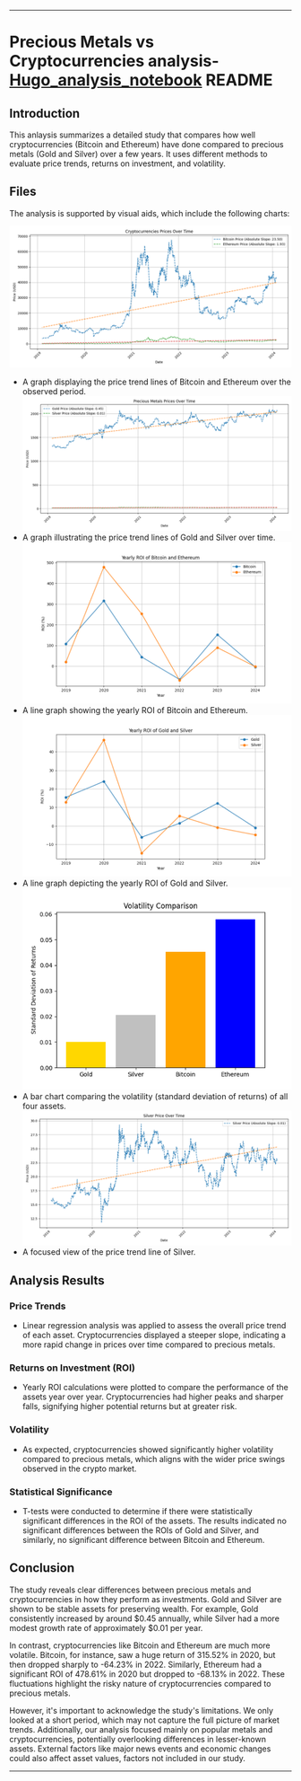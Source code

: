 ***
# Precious Metals vs Cryptocurrencies analysis- [Hugo_analysis_notebook](https://github.com/nicoleanderson21/Project-3/blob/main/Hugo_analysis.ipynb) README

## Introduction

This anlaysis summarizes a detailed study that compares how well cryptocurrencies (Bitcoin and Ethereum) have done compared to precious metals (Gold and Silver) over a few years. It uses different methods to evaluate price trends, returns on investment, and volatility.

## Files

The analysis is supported by visual aids, which include the following charts:

![cryptocurrencies_price_trendline.png](Sector_htmls/Images/cryptocurrencies_price_trendline.png)
- A graph displaying the price trend lines of Bitcoin and Ethereum over the observed period.
![metals_price_trendline.png](Sector_htmls/Images/metals_price_trendline.png)
- A graph illustrating the price trend lines of Gold and Silver over time.
![ROI_Comparison_Cryptocurrencies.png](Sector_htmls/Images/ROI_Comparison_Cryptocurrencies.png)
- A line graph showing the yearly ROI of Bitcoin and Ethereum.
![ROI_Comparison_Precious_Metals.png](Sector_htmls/Images/ROI_Comparison_Precious_Metals.png)
- A line graph depicting the yearly ROI of Gold and Silver.
![Volatility_Comparison.png](Sector_htmls/Images/Volatility_Comparison.png)
- A bar chart comparing the volatility (standard deviation of returns) of all four assets.
![silver_price_trendline.png](Sector_htmls/Images/silver_price_trendline.png)
- A focused view of the price trend line of Silver.

## Analysis Results

### Price Trends
- Linear regression analysis was applied to assess the overall price trend of each asset. Cryptocurrencies displayed a steeper slope, indicating a more rapid change in prices over time compared to precious metals.

### Returns on Investment (ROI)
- Yearly ROI calculations were plotted to compare the performance of the assets year over year. Cryptocurrencies had higher peaks and sharper falls, signifying higher potential returns but at greater risk.

### Volatility
- As expected, cryptocurrencies showed significantly higher volatility compared to precious metals, which aligns with the wider price swings observed in the crypto market.

### Statistical Significance
- T-tests were conducted to determine if there were statistically significant differences in the ROI of the assets. The results indicated no significant differences between the ROIs of Gold and Silver, and similarly, no significant difference between Bitcoin and Ethereum.

## Conclusion

The study reveals clear differences between precious metals and cryptocurrencies in how they perform as investments. Gold and Silver are shown to be stable assets for preserving wealth. For example, Gold consistently increased by around $0.45 annually, while Silver had a more modest growth rate of approximately $0.01 per year.

In contrast, cryptocurrencies like Bitcoin and Ethereum are much more volatile. Bitcoin, for instance, saw a huge return of 315.52% in 2020, but then dropped sharply to -64.23% in 2022. Similarly, Ethereum had a significant ROI of 478.61% in 2020 but dropped to -68.13% in 2022. These fluctuations highlight the risky nature of cryptocurrencies compared to precious metals.

However, it's important to acknowledge the study's limitations. We only looked at a short period, which may not capture the full picture of market trends. Additionally, our analysis focused mainly on popular metals and cryptocurrencies, potentially overlooking differences in lesser-known assets. External factors like major news events and economic changes could also affect asset values, factors not included in our study.
***
